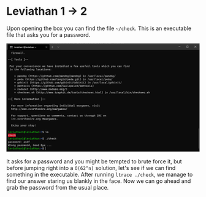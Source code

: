 # Leviathan 1 -> 2
Upon opening the box you can find the file `~/check`. This is an executable file that asks you for a password.

![](https://github.com/ELuculent/wargames-and-ctf/blob/master/overthewire/Leviathan/Resources/lev2-0.PNG?raw=true)

It asks for a password and you might be tempted to brute force it, but before jumping right into a `O(62^n)` solution, let's see if we can find something in the executable. After running `ltrace ./check`, we manage to find our answer staring us blankly in the face. Now we can go ahead and grab the password from the usual place.
